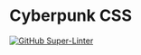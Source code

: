 # Cyberpunk CSS

[![GitHub Super-Linter](https://github.com/ChewingOnCode/CyberpunkCSS/actions/workflows/<WORKFLOW_FILE_NAME>/badge.svg)](https://github.com/marketplace/actions/super-linter)
